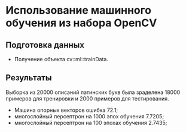 #  Использование машинного обучения из набора OpenCV

## Подготовка данных
+ Получение объекта cv::ml::trainData.

## Результаты
Выборка из 20000 описаний латинских букв была зраделена 18000 примеров для тренировки и 2000 примеров для тестирования.
+ Машина опорных векторов ошибка 72.1;
+ многослойный персептрон на 1000 эпох обучения 7.7205;
+ многослойный персептрон на 100 эпохах обучения 2.7435;
